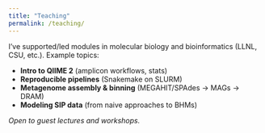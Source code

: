 ```yaml
---
title: "Teaching"
permalink: /teaching/
---
```


I’ve supported/led modules in molecular biology and bioinformatics (LLNL, CSU, etc.). Example topics:

- **Intro to QIIME 2** (amplicon workflows, stats)
- **Reproducible pipelines** (Snakemake on SLURM)
- **Metagenome assembly & binning** (MEGAHIT/SPAdes → MAGs → DRAM)
- **Modeling SIP data** (from naive approaches to BHMs)

_Open to guest lectures and workshops._

